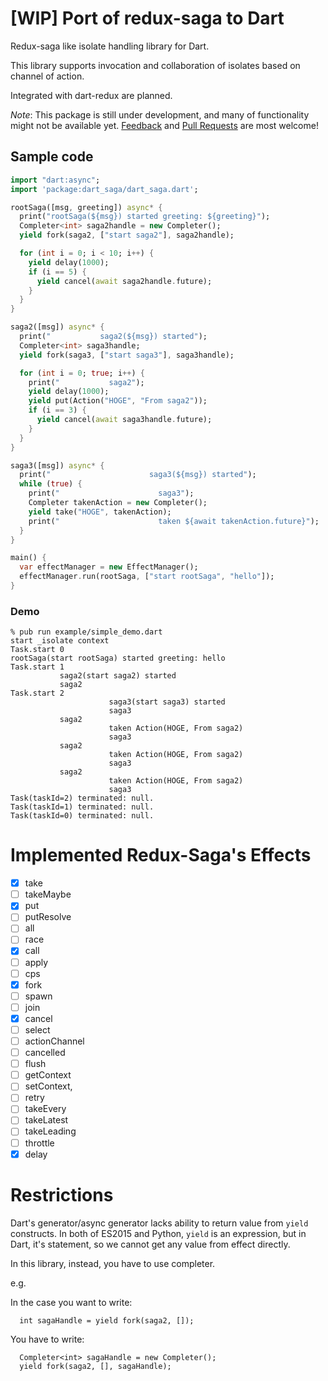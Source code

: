 # [WIP] Port of redux-saga to Dart

Redux-saga like isolate handling library for Dart.

This library supports invocation and collaboration of isolates based on
channel of action.

Integrated with dart-redux are planned.

_Note_: This package is still under development, and many of functionality might not be available yet. [Feedback](https://github.com/uehaj/dart-saga/issues) and [Pull Requests](https://github.com/uehaj/dart-saga/pulls) are most welcome!

## Sample code

```dart
import "dart:async";
import 'package:dart_saga/dart_saga.dart';

rootSaga([msg, greeting]) async* {
  print("rootSaga(${msg}) started greeting: ${greeting}");
  Completer<int> saga2handle = new Completer();
  yield fork(saga2, ["start saga2"], saga2handle);

  for (int i = 0; i < 10; i++) {
    yield delay(1000);
    if (i == 5) {
      yield cancel(await saga2handle.future);
    }
  }
}

saga2([msg]) async* {
  print("           saga2(${msg}) started");
  Completer<int> saga3handle;
  yield fork(saga3, ["start saga3"], saga3handle);

  for (int i = 0; true; i++) {
    print("           saga2");
    yield delay(1000);
    yield put(Action("HOGE", "From saga2"));
    if (i == 3) {
      yield cancel(await saga3handle.future);
    }
  }
}

saga3([msg]) async* {
  print("                      saga3(${msg}) started");
  while (true) {
    print("                      saga3");
    Completer takenAction = new Completer();
    yield take("HOGE", takenAction);
    print("                      taken ${await takenAction.future}");
  }
}

main() {
  var effectManager = new EffectManager();
  effectManager.run(rootSaga, ["start rootSaga", "hello"]);
}

```

### Demo

```
% pub run example/simple_demo.dart
start _isolate context
Task.start 0
rootSaga(start rootSaga) started greeting: hello
Task.start 1
           saga2(start saga2) started
           saga2
Task.start 2
                      saga3(start saga3) started
                      saga3
           saga2
                      taken Action(HOGE, From saga2)
                      saga3
           saga2
                      taken Action(HOGE, From saga2)
                      saga3
           saga2
                      taken Action(HOGE, From saga2)
                      saga3
Task(taskId=2) terminated: null.
Task(taskId=1) terminated: null.
Task(taskId=0) terminated: null.
```

# Implemented Redux-Saga's Effects

* [x] take
* [ ] takeMaybe
* [x] put
* [ ] putResolve
* [ ] all
* [ ] race
* [x] call
* [ ] apply
* [ ] cps
* [x] fork
* [ ] spawn
* [ ] join
* [x] cancel
* [ ] select
* [ ] actionChannel
* [ ] cancelled
* [ ] flush
* [ ] getContext
* [ ] setContext,
* [ ] retry
* [ ] takeEvery
* [ ] takeLatest
* [ ] takeLeading
* [ ] throttle
* [x] delay

# Restrictions

Dart's generator/async generator lacks ability to return value from `yield` constructs.
In both of ES2015 and Python, `yield` is an expression, but in Dart, it's statement, so we cannot get any value from effect directly.

In this library, instead, you have to use completer.

e.g.

In the case you want to write:

```
  int sagaHandle = yield fork(saga2, []);

```

You have to write:

```
  Completer<int> sagaHandle = new Completer();
  yield fork(saga2, [], sagaHandle);

```

